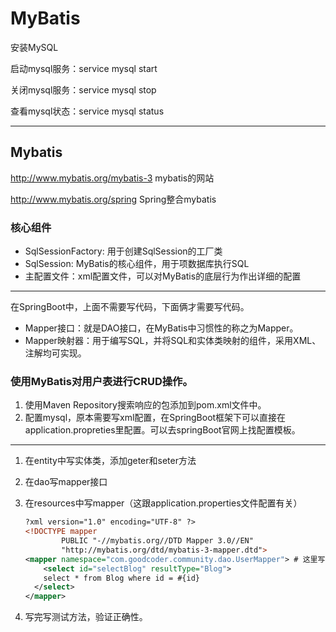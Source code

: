 # MyBatis

安装MySQL

启动mysql服务：service mysql start

关闭mysql服务：service mysql stop

查看mysql状态：service mysql status

---------

## Mybatis

http://www.mybatis.org/mybatis-3 mybatis的网站

http://www.mybatis.org/spring Spring整合mybatis

### 核心组件

* SqlSessionFactory: 用于创建SqlSession的工厂类
* SqlSession: MyBatis的核心组件，用于项数据库执行SQL
* 主配置文件：xml配置文件，可以对MyBatis的底层行为作出详细的配置

------------

在SpringBoot中，上面不需要写代码，下面俩才需要写代码。

* Mapper接口：就是DAO接口，在MyBatis中习惯性的称之为Mapper。
* Mapper映射器：用于编写SQL，并将SQL和实体类映射的组件，采用XML、注解均可实现。

### 使用MyBatis对用户表进行CRUD操作。

1. 使用Maven Repository搜索响应的包添加到pom.xml文件中。
2. 配置mysql，原本需要写xml配置，在SpringBoot框架下可以直接在application.propreties里配置。可以去springBoot官网上找配置模板。

-----

1. 在entity中写实体类，添加geter和seter方法

2. 在dao写mapper接口

3. 在resources中写mapper（这跟application.properties文件配置有关）

	```xml
	?xml version="1.0" encoding="UTF-8" ?>
	<!DOCTYPE mapper
	        PUBLIC "-//mybatis.org//DTD Mapper 3.0//EN"
	        "http://mybatis.org/dtd/mybatis-3-mapper.dtd">
	<mapper namespace="com.goodcoder.community.dao.UserMapper"> # 这里写dao的全限定名
	    <select id="selectBlog" resultType="Blog">
	    select * from Blog where id = #{id}
	  </select>
	</mapper>
	```

4. 写完写测试方法，验证正确性。